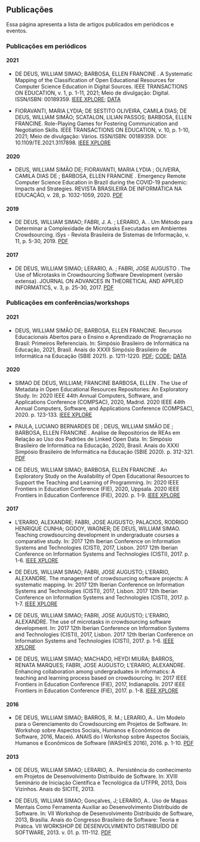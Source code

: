 ## Publicações

Essa página apresenta a lista de artigos publicados em periódicos e eventos. 

### Publicações em periódicos

#### 2021
- DE DEUS, WILLIAM SIMAO; BARBOSA, ELLEN FRANCINE . A Systematic Mapping of the Classification of Open Educational Resources for Computer Science Education in Digital Sources. IEEE TRANSACTIONS ON EDUCATION, v. 1, p. 1-11, 2021; Meio de divulgação: Digital. ISSN/ISBN: 00189359. [IEEE XPLORE](https://ieeexplore.ieee.org/document/9625758); [DATA](https://doi.org/10.5281/zenodo.5543942)

- FIORAVANTI, MARIA LYDIA; DE SESTITO OLIVEIRA, CAMILA DIAS; DE DEUS, WILLIAM SIMÃO; SCATALON, LILIAN PASSOS; BARBOSA, ELLEN FRANCINE. Role-Playing Games for Fostering Communication and Negotiation Skills. IEEE TRANSACTIONS ON EDUCATION, v. 10, p. 1-10, 2021; Meio de divulgação: Vários. ISSN/ISBN: 00189359. DOI: 10.1109/TE.2021.3117898. [IEEE XPLORE](https://ieeexplore.ieee.org/abstract/document/9568941)

#### 2020

- DEUS, WILLIAM SIMÃO DE; FIORAVANTI, MARIA LYDIA ; OLIVEIRA, CAMILA DIAS DE ; BARBOSA, ELLEN FRANCINE . Emergency Remote Computer Science Education in Brazil during the COVID-19 pandemic: Impacts and Strategies. REVISTA BRASILEIRA DE INFORMÁTICA NA EDUCAÇÃO, v. 28, p. 1032-1059, 2020. [PDF](https://www.br-ie.org/pub/index.php/rbie/article/view/v28p1032/6751)

#### 2019
- DE DEUS, WILLIAM SIMAO; FABRI, J. A. ; LERARIO, A. . Um Método para Determinar a Complexidade de Microtasks Executadas em Ambientes Crowdsourcing. iSys - Revista Brasileira de Sistemas de Informação, v. 11, p. 5-30, 2019. [PDF](http://www.seer.unirio.br/isys/article/view/6418/7692)

#### 2017
- DE DEUS, WILLIAM SIMAO; LERARIO, A. ; FABRI, JOSE AUGUSTO . The Use of Microtasks in Crowdsourcing Software Development (versão extensa). JOURNAL ON ADVANCES IN THEORETICAL AND APPLIED INFORMATICS, v. 3, p. 25-30, 2017. [PDF](https://revista.univem.edu.br/jadi/article/view/2450/642)


### Publicações em conferências/workshops

#### 2021
- DEUS, WILLIAM SIMÃO DE; BARBOSA, ELLEN FRANCINE. Recursos Educacionais Abertos para o Ensino e Aprendizado de Programação no Brasil: Primeiros Referenciais. In: Simpósio Brasileiro de Informática na Educação, 2021, Brasil. Anais do XXXII Simpósio Brasileiro de Informática na Educação (SBIE 2021). p. 1211-1220. [PDF](https://sol.sbc.org.br/index.php/sbie/article/view/18143); [CODE](https://github.com/william-simao/william-simao.github.io/tree/main/publications/2021/SBIE); [DATA](https://doi.org/10.5281/zenodo.5510505) 

#### 2020

- SIMAO DE DEUS, WILLIAM; FRANCINE BARBOSA, ELLEN . The Use of Metadata in Open Educational Resources Repositories: An Exploratory Study. In: 2020 IEEE 44th Annual Computers, Software, and Applications Conference (COMPSAC), 2020, Madrid. 2020 IEEE 44th Annual Computers, Software, and Applications Conference (COMPSAC), 2020. p. 123-133. [IEEE XPLORE](https://ieeexplore.ieee.org/document/9202802)

- PAULA, LUCIANO BERNARDES DE ; DEUS, WILLIAM SIMÃO DE ; BARBOSA, ELLEN FRANCINE . Análise de Repositórios de REAs em Relação ao Uso dos Padrões de Linked Open Data. In: Simpósio Brasileiro de Informática na Educação, 2020, Brasil. Anais do XXXI Simpósio Brasileiro de Informática na Educação (SBIE 2020). p. 312-321. [PDF](https://sol.sbc.org.br/index.php/sbie/article/view/18143)

- DE DEUS, WILLIAM SIMAO; BARBOSA, ELLEN FRANCINE . An Exploratory Study on the Availability of Open Educational Resources to Support the Teaching and Learning of Programming. In: 2020 IEEE Frontiers in Education Conference (FIE), 2020, Uppsala. 2020 IEEE Frontiers in Education Conference (FIE), 2020. p. 1-9. [IEEE XPLORE](https://ieeexplore.ieee.org/document/9274202)

#### 2017

- L'ERARIO, ALEXANDRE; FABRI, JOSE AUGUSTO; PALACIOS, RODRIGO HENRIQUE CUNHA; GODOY, WAGNER; DE DEUS, WILLIAM SIMAO. Teaching crowdsourcing development in undergraduate courses a comparative study. In: 2017 12th Iberian Conference on Information Systems and Technologies (CISTI), 2017, Lisbon. 2017 12th Iberian Conference on Information Systems and Technologies (CISTI), 2017. p. 1-6. [IEEE XPLORE](https://ieeexplore.ieee.org/document/7975766)

- DE DEUS, WILLIAM SIMAO; FABRI, JOSE AUGUSTO; L'ERARIO, ALEXANDRE. The management of crowdsourcing software projects: A systematic mapping. In: 2017 12th Iberian Conference on Information Systems and Technologies (CISTI), 2017, Lisbon. 2017 12th Iberian Conference on Information Systems and Technologies (CISTI), 2017. p. 1-7. [IEEE XPLORE](https://ieeexplore.ieee.org/document/7975711)

- DE DEUS, WILLIAM SIMAO; FABRI, JOSE AUGUSTO; L'ERARIO, ALEXANDRE. The use of microtasks in crowdsourcing software development. In: 2017 12th Iberian Conference on Information Systems and Technologies (CISTI), 2017, Lisbon. 2017 12th Iberian Conference on Information Systems and Technologies (CISTI), 2017. p. 1-6. [IEEE XPLORE](https://ieeexplore.ieee.org/document/7975805)

- DE DEUS, WILLIAM SIMAO; MACHADO, HEYDI MIURA; BARROS, RENATA MARQUES; FABRI, JOSE AUGUSTO; L'ERARIO, ALEXANDRE. Enhancing collaboration among undergraduates in informatics: A teaching and learning process based on crowdsourcing. In: 2017 IEEE Frontiers in Education Conference (FIE), 2017, Indianapolis. 2017 IEEE Frontiers in Education Conference (FIE), 2017. p. 1-8. [IEEE XPLORE](https://ieeexplore.ieee.org/document/8190648)


#### 2016

- DE DEUS, WILLIAM SIMAO; BARROS, R. M.; LERARIO, A.. Um Modelo para o Gerenciamento do Crowdsourcing em Projetos de Software. In: Workshop sobre Aspectos Sociais, Humanos e Econômicos de Software, 2016, Maceió. ANAIS do I Workshop sobre Aspectos Sociais, Humanos e Econômicos de Software (WASHES 2016), 2016. p. 1-10. [PDF](https://sol.sbc.org.br/index.php/washes/article/view/6218/6116)

#### 2013

- DE DEUS, WILLIAM SIMAO; LERARIO, A.. Persistência do conhecimento em Projetos de Desenvolvimento Distribuído de Software. In: XVIII Seminário de Iniciação Científica e Tecnológica da UTFPR, 2013, Dois Vizinhos. Anais do SICITE, 2013.

- DE DEUS, WILLIAM SIMAO; Gonçalves, J; LERARIO, A.. Uso de Mapas Mentais Como Ferramenta Auxiliar ao Desenvolvimento Distribuído de Software. In: VII Workshop de Desenvolvimento Distribuído de Software, 2013, Brasília. Anais do Congresso Brasileiro de Software: Teoria e Prática. VII WORKSHOP DE DESENVOLVIMENTO DISTRIBUÍDO DE SOFTWARE, 2013. v. 01. p. 111-112. [PDF](http://www.sesos-wdes.icmc.usp.br/pdf/wdds/2013/2013-WDDS-14.pdf)